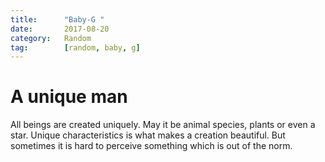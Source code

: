 ```yaml
---
title:  	"Baby-G "
date:   	2017-08-20
category: 	Random
tag:		[random, baby, g]
---
```


# A unique man
All beings are created uniquely. May it be animal species, plants or even a star. Unique characteristics is what makes a creation beautiful. But sometimes it is hard to perceive something which is out of the norm.